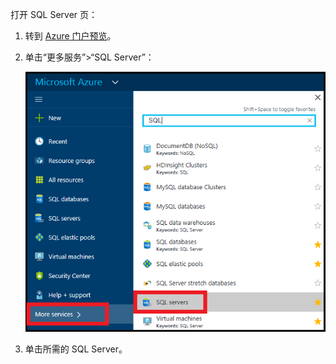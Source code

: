 
打开 SQL Server 页：

1. 转到 [Azure 门户预览](https://portal.azure.cn)。
2. 单击“更多服务”>“SQL Server”：
   
   ![SQL Server](./media/sql-database-browse-to-server/browse-to-server.png)  

3. 单击所需的 SQL Server。

<!---HONumber=Mooncake_0116_2017-->